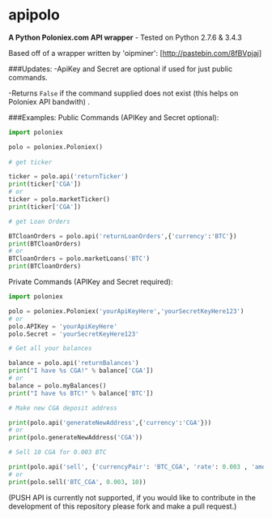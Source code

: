 # apipolo

**A Python Poloniex.com API wrapper** - Tested on Python 2.7.6 & 3.4.3

Based off of a wrapper written by 'oipminer': [http://pastebin.com/8fBVpjaj]

###Updates:
-ApiKey and Secret are optional if used for just public commands.

-Returns `False` if the command supplied does not exist (this helps on Poloniex API bandwith) .

###Examples:
Public Commands (APIKey and Secret optional):

```python
import poloniex

polo = poloniex.Poloniex()
    
# get ticker

ticker = polo.api('returnTicker')
print(ticker['CGA'])
# or
ticker = polo.marketTicker()
print(ticker['CGA'])

# get Loan Orders

BTCloanOrders = polo.api('returnLoanOrders',{'currency':'BTC'})
print(BTCloanOrders)
# or 
BTCloanOrders = polo.marketLoans('BTC')
print(BTCloanOrders)
```

Private Commands (APIKey and Secret required):
```python
import poloniex

polo = poloniex.Poloniex('yourApiKeyHere','yourSecretKeyHere123')
# or
polo.APIKey = 'yourApiKeyHere'
polo.Secret = 'yourSecretKeyHere123'

# Get all your balances

balance = polo.api('returnBalances')
print("I have %s CGA!" % balance['CGA'])
# or
balance = polo.myBalances()
print("I have %s BTC!" % balance['BTC'])

# Make new CGA deposit address

print(polo.api('generateNewAddress',{'currency':'CGA'}))
# or
print(polo.generateNewAddress('CGA'))

# Sell 10 CGA for 0.003 BTC

print(polo.api('sell', {'currencyPair': 'BTC_CGA', 'rate': 0.003 , 'amount': 10 }))
# or
print(polo.sell('BTC_CGA', 0.003, 10))
```

(PUSH API is currently not supported, if you would like to contribute in the development of this repository please fork and make a pull request.)
